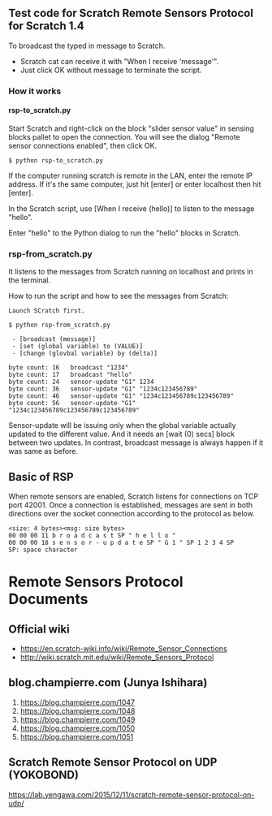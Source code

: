## Test code for Scratch Remote Sensors Protocol for Scratch 1.4

To broadcast the typed in message to Scratch.

 - Scratch cat can receive it with "When I receive 'message'".
 - Just click OK without message to terminate the script.

### How it works
#### rsp-to_scratch.py

Start Scratch and right-click on the block "slider sensor value" in sensing blocks pallet to open the connection. You will see the dialog "Remote sensor connections enabled", then click OK.

```
$ python rsp-to_scratch.py
```

If the computer running scratch is remote in the LAN, enter the remote IP address. If it's the same computer, just hit [enter] or enter localhost then hit [enter].

In the Scratch script, use [When I receive (hello)] to listen to the message "hello".

Enter "hello" to the Python dialog to run the "hello" blocks in Scratch.


### rsp-from_scratch.py

It listens to the messages from Scratch running on localhost and prints in the terminal.

How to run the script and how to see the messages from Scratch:

```
Launch SCratch first.

$ python rsp-from_scratch.py

 - [broadcast (message)]
 - [set (global variable) to (VALUE)]
 - [change (glovbal variable) by (delta)]

byte count: 16   broadcast "1234"
byte count: 17   broadcast "hello"
byte count: 24   sensor-update "G1" 1234 
byte count: 36   sensor-update "G1" "1234c123456789" 
byte count: 46   sensor-update "G1" "1234c123456789c123456789" 
byte count: 56   sensor-update "G1" "1234c123456789c123456789c123456789" 
```

Sensor-update will be issuing only when the global variable actually updated to the different value. And it needs an [wait (0) secs] block between two updates. In contrast, broadcast message is always happen if it was same as before.

## Basic of RSP
When remote sensors are enabled, Scratch listens for connections on TCP port 42001. Once a connection is established, messages are sent in both directions over the socket connection according to the protocol as below.

```
<size: 4 bytes><msg: size bytes>
00 00 00 11 b r o a d c a s t SP " h e l l o "
00 00 00 18 s e n s o r - u p d a t e SP " G 1 " SP 1 2 3 4 SP
SP: space character
```



# Remote Sensors Protocol Documents

## Official wiki
 - https://en.scratch-wiki.info/wiki/Remote_Sensor_Connections
 - http://wiki.scratch.mit.edu/wiki/Remote_Sensors_Protocol

## blog.champierre.com (Junya Ishihara)

1. https://blog.champierre.com/1047
2. https://blog.champierre.com/1048
3. https://blog.champierre.com/1049
4. https://blog.champierre.com/1050
5. https://blog.champierre.com/1051

## Scratch Remote Sensor Protocol on UDP (YOKOBOND)
https://lab.yengawa.com/2015/12/11/scratch-remote-sensor-protocol-on-udp/

